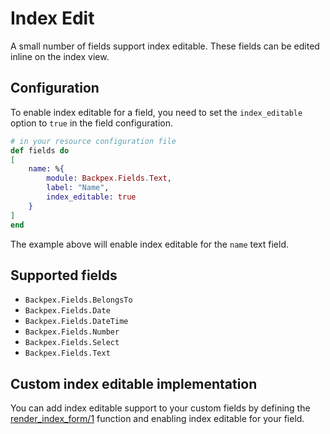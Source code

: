 # Index Edit

A small number of fields support index editable. These fields can be edited inline on the index view.

## Configuration

To enable index editable for a field, you need to set the `index_editable` option to `true` in the field configuration.

```elixir
# in your resource configuration file
def fields do
[
    name: %{
        module: Backpex.Fields.Text,
        label: "Name",
        index_editable: true
    }
]
end
```

The example above will enable index editable for the `name` text field.

## Supported fields

- `Backpex.Fields.BelongsTo`
- `Backpex.Fields.Date`
- `Backpex.Fields.DateTime`
- `Backpex.Fields.Number`
- `Backpex.Fields.Select`
- `Backpex.Fields.Text`

## Custom index editable implementation

You can add index editable support to your custom fields by defining the [render_index_form/1](Backpex.Field.html#c:render_index_form/1) function and enabling index editable for your field.